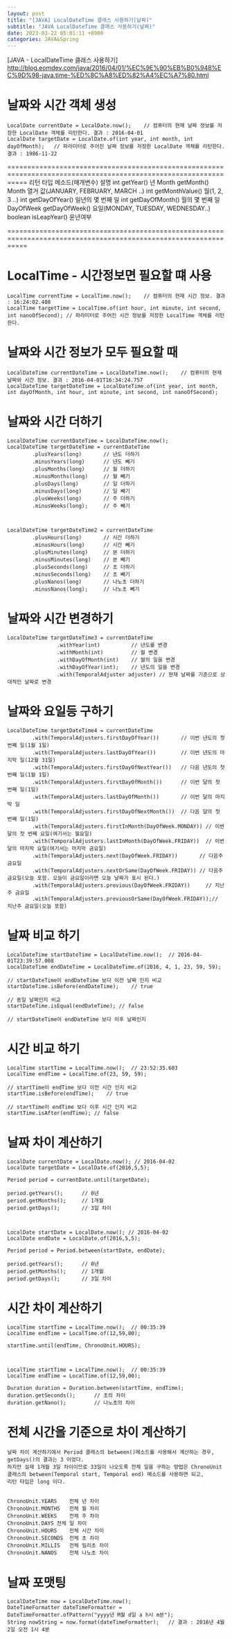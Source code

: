 ```yaml
---
layout: post
title: "[JAVA] LocalDateTime 클래스 사용하기(날짜)"
subtitle: "JAVA LocalDateTime 클래스 사용하기(날짜)"
date: 2023-03-22 05:01:11 +0900
categories: JAVA&Spring
---
```

[JAVA - LocalDateTime 클래스 사용하기]
	http://blog.eomdev.com/java/2016/04/01/%EC%9E%90%EB%B0%948%EC%9D%98-java.time-%ED%8C%A8%ED%82%A4%EC%A7%80.html

# 날짜와 시간 객체 생성

	LocalDate currentDate = LocalDate.now();    // 컴퓨터의 현재 날짜 정보를 저장한 LocalDate 객체를 리턴한다. 결과 : 2016-04-01 
	LocalDate targetDate = LocalDate.of(int year, int month, int dayOfMonth);   // 파라미터로 주어진 날짜 정보를 저장한 LocalDate 객체를 리턴한다. 결과 : 1986-11-22


=================================================================================================================
리턴 타입	메소드(매개변수)		설명
int			getYear()				년
Month		getMonth()				Month 열거 값(JANUARY, FEBRUARY, MARCH ..)
int			getMonthValue()			월(1, 2, 3 ..)
int			getDayOfYear()			일년의 몇 번째 일
int			getDayOfMonth()			월의 몇 번째 일
DayOfWeek	getDayOfWeek()			요일(MONDAY, TUESDAY, WEDNESDAY..)
boolean		isLeapYear()			윤년여부

=================================================================================================================

# LocalTime - 시간정보면 필요할 떄 사용
	LocalTime currentTime = LocalTime.now();    // 컴퓨터의 현재 시간 정보. 결과 : 16:24:02.408 
	LocalTime targetTime = LocalTime.of(int hour, int minute, int second, int nanoOfSecond); // 파라미터로 주어진 시간 정보를 저장한 LocalTime 객체를 리턴한다. 


# 날짜와 시간 정보가 모두 필요할 때
	LocalDateTime currentDateTime = LocalDateTime.now();    // 컴퓨터의 현재 날짜와 시간 정보. 결과 : 2016-04-01T16:34:24.757
	LocalDateTime targetDateTime = LocalDateTime.of(int year, int month, int dayOfMonth, int hour, int minute, int second, int nanoOfSecond);


# 날짜와 시간 더하기
	LocalDateTime currentDateTime = LocalDateTime.now();
	LocalDateTime targetDateTime = currentDateTime
			.plusYears(long)       // 년도 더하기
			.minusYears(long)      // 년도 빼기
			.plusMonths(long)      // 월 더하기 
			.minusMonths(long)     // 월 빼기
			.plusDays(long)        // 일 더하기 
			.minusDays(long)       // 일 빼기
			.plusWeeks(long)       // 주 더하기
			.minusWeeks(long);     // 주 빼기



	LocalDateTime targetDateTime2 = currentDateTime
			.plusHours(long)       // 시간 더하기
			.minusHours(long)      // 시간 빼기
			.plusMinutes(long)     // 분 더하기 
			.minusMinutes(long)    // 분 빼기
			.plusSeconds(long)     // 초 더하기 
			.minusSeconds(long)    // 초 빼기
			.plusNanos(long)       // 나노초 더하기
			.minusNanos(long);     // 나노초 빼기


# 날짜와 시간 변경하기

	LocalDateTime targetDateTime3 = currentDateTime
					.withYear(int)          // 년도를 변경
					.withMonth(int)         // 월 변경
					.withDayOfMonth(int)    // 월의 일을 변경
					.withDayOfYear(int);    // 년도의 일을 변경
					.with(TemporalAdjuster adjuster) // 현재 날짜를 기준으로 상대적인 날짜로 변경


# 날짜와 요일등 구하기

	LocalDateTime targetDateTime4 = currentDateTime
			.with(TemporalAdjusters.firstDayOfYear())       // 이번 년도의 첫 번째 일(1월 1일)
			.with(TemporalAdjusters.lastDayOfYear())        // 이번 년도의 마지막 일(12월 31일)
			.with(TemporalAdjusters.firstDayOfNextYear())   // 다음 년도의 첫 번째 일(1월 1일)
			.with(TemporalAdjusters.firstDayOfMonth())      // 이번 달의 첫 번째 일(1일)
			.with(TemporalAdjusters.lastDayOfMonth())       // 이번 달의 마지막 일
			.with(TemporalAdjusters.firstDayOfNextMonth())  // 다음 달의 첫 번째 일(1일)
			.with(TemporalAdjusters.firstInMonth(DayOfWeek.MONDAY)) // 이번 달의 첫 번째 요일(여기서는 월요일)
			.with(TemporalAdjusters.lastInMonth(DayOfWeek.FRIDAY))  // 이번 달의 마지막 요일(여기서는 마지막 금요일)
			.with(TemporalAdjusters.next(DayOfWeek.FRIDAY))       // 다음주 금요일
			.with(TemporalAdjusters.nextOrSame(DayOfWeek.FRIDAY)) // 다음주 금요일(오늘 포함. 오늘이 금요일이라면 오늘 날짜가 표시 된다.)
			.with(TemporalAdjusters.previous(DayOfWeek.FRIDAY))     // 지난주 금요일
			.with(TemporalAdjusters.previousOrSame(DayOfWeek.FRIDAY));// 지난주 금요일(오늘 포함)


# 날짜 비교 하기

	
	LocalDateTime startDateTime = LocalDateTime.now();  // 2016-04-01T23:39:57.008
	LocalDateTime endDateTime = LocalDateTime.of(2016, 4, 1, 23, 59, 59);

	// startDateTime이 endDateTime 보다 이전 날짜 인지 비교
	startDateTime.isBefore(endDateTime);    // true

	// 동일 날짜인지 비교
	startDateTime.isEqual(endDateTime); // false

	// startDateTime이 endDateTime 보다 이후 날짜인지


# 시간 비교 하기

	LocalTime startTime = LocalTime.now();  // 23:52:35.603
	LocalTime endTime = LocalTime.of(23, 59, 59);

	// startTime이 endTime 보다 이전 시간 인지 비교
	startTime.isBefore(endTime);    // true

	// startTime이 endTime 보다 이후 시간 인지 비교
	startTime.isAfter(endTime); // false


# 날짜 차이 계산하기

	LocalDate currentDate = LocalDate.now(); // 2016-04-02
	LocalDate targetDate = LocalDate.of(2016,5,5);

	Period period = currentDate.until(targetDate);

	period.getYears();      // 0년
	period.getMonths();     // 1개월
	period.getDays();       // 3일 차이


	
	LocalDate startDate = LocalDate.now(); // 2016-04-02
	LocalDate endDate = LocalDate.of(2016,5,5);

	Period period = Period.between(startDate, endDate);

	period.getYears();      // 0년
	period.getMonths();     // 1개월
	period.getDays();       // 3일 차이


# 시간 차이 계산하기
	LocalTime startTime = LocalTime.now();  // 00:35:39
	LocalTime endTime = LocalTime.of(12,59,00);

	startTime.until(endTime, ChronoUnit.HOURS); 



	LocalTime startTime = LocalTime.now();  // 00:35:39
	LocalTime endTime = LocalTime.of(12,59,00);

	Duration duration = Duration.between(startTime, endTime);
	duration.getSeconds();      // 초의 차이
	duration.getNano();         // 나노초의 차이



# 전체 시간을 기준으로 차이 계산하기

	날짜 차이 계산하기에서 Period 클래스의 between()메소드를 사용해서 계산하는 경우, getDays()의 결과는 3 이었다. 
	하지만 실제 1개월 3일 차이이므로 33일이 나오도록 전체 일을 구하는 방법은 ChronoUnit 클래스의 between(Temporal start, Temporal end) 메소드를 사용하면 되고, 
	리턴 타입은 long 이다.


	ChronoUnit.YEARS	전체 년 차이
	ChronoUnit.MONTHS	전체 월 차이
	ChronoUnit.WEEKS	전체 주 차이
	ChronoUnit.DAYS	전체 일 차이
	ChronoUnit.HOURS	전체 시간 차이
	ChronoUnit.SECONDS	전체 초 차이
	ChronoUnit.MILLIS	전체 밀리초 차이
	ChronoUnit.NANOS	전체 나노초 차이



# 날짜 포맷팅

	LocalDateTime now = LocalDateTime.now();
	DateTimeFormatter dateTimeFormatter = DateTimeFormatter.ofPattern("yyyy년 M월 d일 a h시 m분");
	String nowString = now.format(dateTimeFormatter);   // 결과 : 2016년 4월 2일 오전 1시 4분
